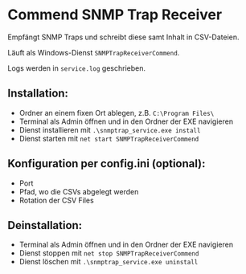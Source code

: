 # Commend SNMP Trap Receiver

Empfängt SNMP Traps und schreibt diese samt Inhalt in CSV-Dateien.

Läuft als Windows-Dienst `SNMPTrapReceiverCommend`.

Logs werden in `service.log` geschrieben.

## Installation:

- Ordner an einem fixen Ort ablegen, z.B. `C:\Program Files\`
- Terminal als Admin öffnen und in den Ordner der EXE navigieren
- Dienst installieren mit `.\snmptrap_service.exe install`
- Dienst starten mit `net start SNMPTrapReceiverCommend`


## Konfiguration per config.ini (optional):

- Port
- Pfad, wo die CSVs abgelegt werden
- Rotation der CSV Files


## Deinstallation:

- Terminal als Admin öffnen und in den Ordner der EXE navigieren
- Dienst stoppen mit `net stop SNMPTrapReceiverCommend`
- Dienst löschen mit `.\snmptrap_service.exe uninstall`